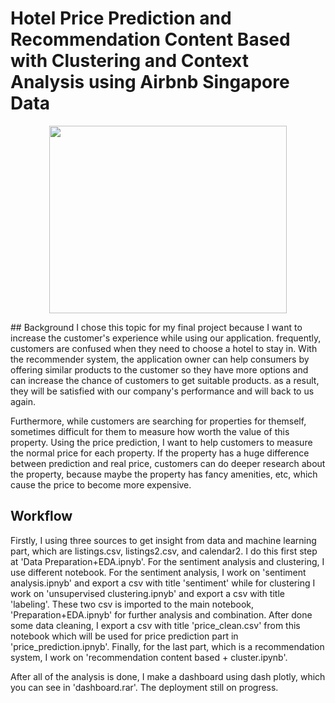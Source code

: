 # Hotel Price Prediction and Recommendation Content Based with Clustering and Context Analysis using Airbnb Singapore Data
<p align="center">
  <img width="380" height="300" src="https://seeklogo.com/images/A/airbnb-logo-7F4086530F-seeklogo.com.png">
</p>
## Background
I chose this topic for my final project because I want to increase the customer's experience while using our application. frequently, customers are confused when they need to choose a hotel to stay in. With the recommender system, the application owner can help consumers by offering similar products to the customer so they have more options and can increase the chance of customers to get suitable products. as a result, they will be satisfied with our company's performance and will back to us again.

Furthermore, while customers are searching for properties for themself, sometimes difficult for them to measure how worth the value of this property. Using the price prediction, I want to help customers to measure the normal price for each property. If the property has a huge difference between prediction and real price, customers can do deeper research about the property, because maybe the property has fancy amenities, etc, which cause the price to become more expensive.

## Workflow
Firstly, I using three sources to get insight from data and machine learning part, which are listings.csv, listings2.csv, and calendar2.
I do this first step at 'Data Preparation+EDA.ipnyb'. For the sentiment analysis and clustering, I use different notebook. For the sentiment analysis, I work on 'sentiment analysis.ipnyb' and export a csv with title 'sentiment' while for clustering I work on 
'unsupervised clustering.ipnyb' and export a csv with title 'labeling'. These two csv is imported to the main notebook, 'Preparation+EDA.ipnyb' for
further analysis and combination. After done some data cleaning, I export a csv with title 'price_clean.csv' from this notebook
which will be used for price prediction part in 'price_prediction.ipnyb'. Finally, for the last part, which is a recommendation system, I
work on 'recommendation content based + cluster.ipynb'.

After all of the analysis is done, I make a dashboard using dash plotly, which you can see in 'dashboard.rar'. The deployment still on
progress.
